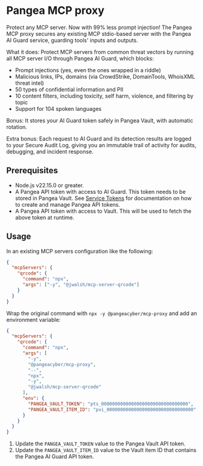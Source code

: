 # Pangea MCP proxy

Protect any MCP server. Now with 99% less prompt injection! The Pangea MCP proxy
secures any existing MCP stdio-based server with the Pangea AI Guard service,
guarding tools' inputs and outputs.

What it does: Protect MCP servers from common threat vectors by running all MCP
server I/O through Pangea AI Guard, which blocks:

- Prompt injections (yes, even the ones wrapped in a riddle)
- Malicious links, IPs, domains (via CrowdStrike, DomainTools, WhoisXML threat intel)
- 50 types of confidential information and PII
- 10 content filters, including toxicity, self harm, violence, and filtering by topic
- Support for 104 spoken languages

Bonus: It stores your AI Guard token safely in Pangea Vault, with automatic
rotation.

Extra bonus: Each request to AI Guard and its detection results are logged to
your Secure Audit Log, giving you an immutable trail of activity for audits,
debugging, and incident response.

## Prerequisites

- Node.js v22.15.0 or greater.
- A Pangea API token with access to AI Guard. This token needs to be stored in
  Pangea Vault. See [Service Tokens][] for documentation on how to create and
  manage Pangea API tokens.
- A Pangea API token with access to Vault. This will be used to fetch the above
  token at runtime.

## Usage

In an existing MCP servers configuration like the following:

```json
{
  "mcpServers": {
    "qrcode": {
      "command": "npx",
      "args": ["-y", "@jwalsh/mcp-server-qrcode"]
    }
  }
}
```

Wrap the original command with `npx -y @pangeacyber/mcp-proxy` and add an
environment variable:

```json
{
  "mcpServers": {
    "qrcode": {
      "command": "npx",
      "args": [
        "-y",
        "@pangeacyber/mcp-proxy",
        "--",
        "npx",
        "-y",
        "@jwalsh/mcp-server-qrcode"
      ],
      "env": {
        "PANGEA_VAULT_TOKEN": "pts_00000000000000000000000000000000",
        "PANGEA_VAULT_ITEM_ID": "pvi_00000000000000000000000000000000"
      }
    }
  }
}
```

1. Update the `PANGEA_VAULT_TOKEN` value to the Pangea Vault API token.
1. Update the `PANGEA_VAULT_ITEM_ID` value to the Vault item ID that contains
   the Pangea AI Guard API token.

[Pangea AI Guard]: https://pangea.cloud/docs/ai-guard/
[Service Tokens]: https://pangea.cloud/docs/admin-guide/projects/credentials#service-tokens
